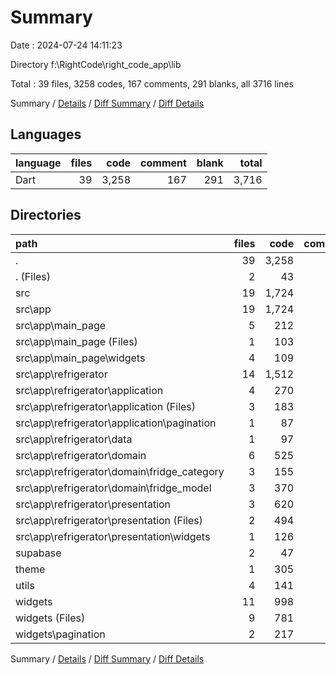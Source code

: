 # Summary

Date : 2024-07-24 14:11:23

Directory f:\\RightCode\\right_code_app\\lib

Total : 39 files,  3258 codes, 167 comments, 291 blanks, all 3716 lines

Summary / [Details](details.md) / [Diff Summary](diff.md) / [Diff Details](diff-details.md)

## Languages
| language | files | code | comment | blank | total |
| :--- | ---: | ---: | ---: | ---: | ---: |
| Dart | 39 | 3,258 | 167 | 291 | 3,716 |

## Directories
| path | files | code | comment | blank | total |
| :--- | ---: | ---: | ---: | ---: | ---: |
| . | 39 | 3,258 | 167 | 291 | 3,716 |
| . (Files) | 2 | 43 | 6 | 14 | 63 |
| src | 19 | 1,724 | 62 | 158 | 1,944 |
| src\\app | 19 | 1,724 | 62 | 158 | 1,944 |
| src\\app\\main_page | 5 | 212 | 3 | 20 | 235 |
| src\\app\\main_page (Files) | 1 | 103 | 1 | 6 | 110 |
| src\\app\\main_page\\widgets | 4 | 109 | 2 | 14 | 125 |
| src\\app\\refrigerator | 14 | 1,512 | 59 | 138 | 1,709 |
| src\\app\\refrigerator\\application | 4 | 270 | 15 | 35 | 320 |
| src\\app\\refrigerator\\application (Files) | 3 | 183 | 6 | 19 | 208 |
| src\\app\\refrigerator\\application\\pagination | 1 | 87 | 9 | 16 | 112 |
| src\\app\\refrigerator\\data | 1 | 97 | 0 | 14 | 111 |
| src\\app\\refrigerator\\domain | 6 | 525 | 38 | 70 | 633 |
| src\\app\\refrigerator\\domain\\fridge_category | 3 | 155 | 19 | 35 | 209 |
| src\\app\\refrigerator\\domain\\fridge_model | 3 | 370 | 19 | 35 | 424 |
| src\\app\\refrigerator\\presentation | 3 | 620 | 6 | 19 | 645 |
| src\\app\\refrigerator\\presentation (Files) | 2 | 494 | 6 | 16 | 516 |
| src\\app\\refrigerator\\presentation\\widgets | 1 | 126 | 0 | 3 | 129 |
| supabase | 2 | 47 | 68 | 6 | 121 |
| theme | 1 | 305 | 6 | 17 | 328 |
| utils | 4 | 141 | 3 | 19 | 163 |
| widgets | 11 | 998 | 22 | 77 | 1,097 |
| widgets (Files) | 9 | 781 | 20 | 50 | 851 |
| widgets\\pagination | 2 | 217 | 2 | 27 | 246 |

Summary / [Details](details.md) / [Diff Summary](diff.md) / [Diff Details](diff-details.md)